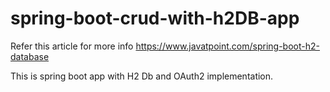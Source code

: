 # spring-boot-crud-with-h2DB-app
Refer this article for more info
https://www.javatpoint.com/spring-boot-h2-database

This is spring boot app with H2 Db and OAuth2 implementation.
